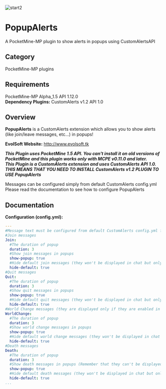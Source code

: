 ![start2](https://cloud.githubusercontent.com/assets/10303538/6315586/9463fa5c-ba06-11e4-8f30-ce7d8219c27d.png)

# PopupAlerts
A PocketMine-MP plugin to show alerts in popups using CustomAlertsAPI

## Category

PocketMine-MP plugins

## Requirements

PocketMine-MP Alpha_1.5 API 1.12.0<br>
**Dependency Plugins:** CustomAlerts v1.2 API 1.0

## Overview

**PopupAlerts** is a CustomAlerts extension which allows you to show alerts (like join/leave messages, etc...) in popups!

**EvolSoft Website:** http://www.evolsoft.tk


***This Plugin uses PocketMine 1.5 API. You can't install it on old versions of PocketMine and this plugin works only with MCPE v0.11.0 and later.***<br>
***This Plugin is a CustomAlerts extension and uses CustomAlerts API 1.0. THIS MEANS THAT YOU NEED TO INSTALL CustomAlerts v1.2 PLUGIN TO USE PopupAlerts***

Messages can be configured simply from default CustomAlerts config.yml<br>
Please read the documentation to see how to configure PopupAlerts

## Documentation 

**Configuration (config.yml):**

```yaml
---
#Message text must be configured from default CustomAlerts config.yml file
#Join messages
Join:
  #The duration of popup
  duration: 3
  #Show join messages in popups
  show-popup: true
  #Hide default join messages (they won't be displayed in chat but only on popups)
  hide-default: true
#Quit messages
Quit:
  #The duration of popup
  duration: 3
  #Show quit messages in popups
  show-popup: true
  #Hide default quit messages (they won't be displayed in chat but only on popups)
  hide-default: true
#World Change messages (they are displayed only if they are enabled in CustomAlerts configuration)
WorldChange:
  #The duration of popup
  duration: 3
  #Show world change messages in popups
  show-popup: true
  #Hide default world change messages (they won't be displayed in chat but only on popups)
  hide-default: true
#Death messages
Death:
  #The duration of popup
  duration: 3
  #Show death messages in popups (Remember that they can't be displayed from the victim)
  show-popup: true
  #Hide default death messages (they won't be displayed in chat but only on popups)
  hide-default: true
...
```
